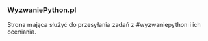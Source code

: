 ### WyzwaniePython.pl

Strona mająca służyć do przesyłania zadań z #wyzwaniepython i ich oceniania.

